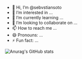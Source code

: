 - 👋 Hi, I’m @sebvstiansoto
- 👀 I’m interested in ...
- 🌱 I’m currently learning ...
- 💞️ I’m looking to collaborate on ...
- 📫 How to reach me ...
- 😄 Pronouns: ...
- ⚡ Fun fact: ...


![Anurag's GitHub stats](https://github-readme-stats.vercel.app/api?username=anuraghazra&show_icons=true&theme=dark)
<!---
sebvstiansoto/sebvstiansoto is a ✨ special ✨ repository because its `README.md` (this file) appears on your GitHub profile.
You can click the Preview link to take a look at your changes.
--->
